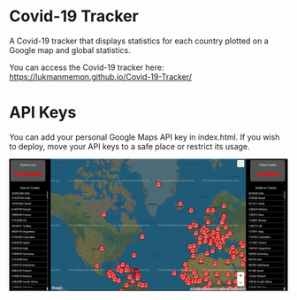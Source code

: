 # Covid-19 Tracker
A Covid-19 tracker that displays statistics for each country plotted on a Google map and global statistics. 

You can access the Covid-19 tracker here: https://lukmanmemon.github.io/Covid-19-Tracker/

# API Keys
You can add your personal Google Maps API key in index.html. If you wish to deploy, move your API keys to a safe place or restrict its usage.

![alt text](https://github.com/lukmanmemon/Covid-19-Tracker/blob/main/images/app_screenshot.png "App Screenshot")

